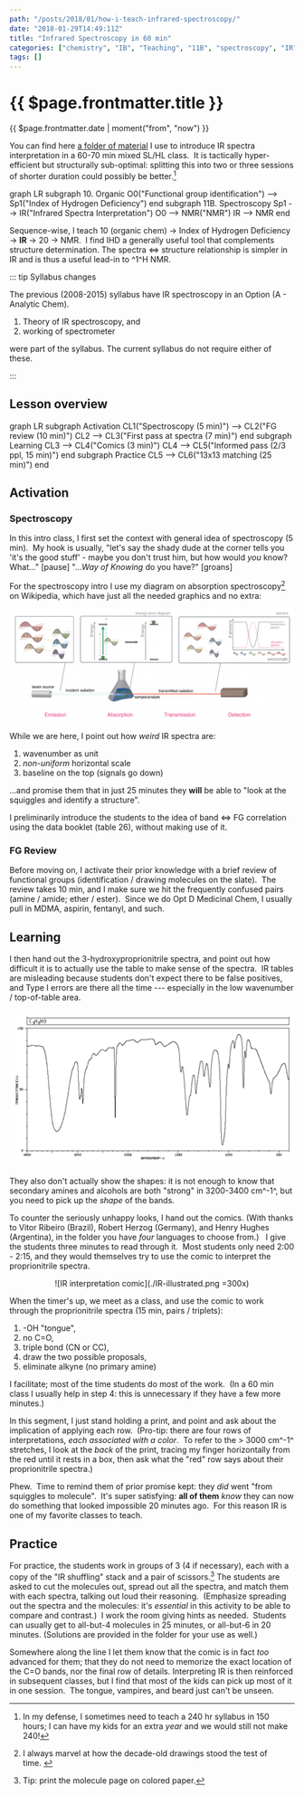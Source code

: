 ```yaml
---
path: "/posts/2018/01/how-i-teach-infrared-spectroscopy/"
date: "2018-01-29T14:49:11Z"
title: "Infrared Spectroscopy in 60 min"
categories: ["chemistry", "IB", "Teaching", "11B", "spectroscopy", "IR"]
tags: []
---
```


# {{ $page.frontmatter.title }}

{{ $page.frontmatter.date | moment("from", "now") }}

You can find here [a folder of material](https://drive.google.com/drive/folders/1Jht-cX9MR_zSDMRWnSn796n8fM1k8yRm?usp=sharing) I use to introduce IR spectra interpretation in a 60-70 min mixed SL/HL class.  It is tactically hyper-efficient but structurally sub-optimal: splitting this into two or three sessions of shorter duration could possibly be better.[^defense]

[^defense]: In my defense, I sometimes need to teach a 240 hr syllabus in 150 hours; I can have my kids for an extra _year_ and we would still not make 240!

<mermaid>
graph LR
  subgraph 10. Organic
    O0("Functional group identification") --> Sp1("Index of Hydrogen Deficiency")
  end
  subgraph 11B. Spectroscopy
    Sp1 --> IR("Infrared Spectra Interpretation")
    O0 --> NMR("NMR")
    IR --> NMR
  end
</mermaid>

Sequence-wise, I teach 10 (organic chem) -> Index of Hydrogen Deficiency -> **IR** -> 20 -> NMR.  I find IHD a generally useful tool that complements structure determination.  The spectra <=> structure relationship is simpler in IR and is thus a useful lead-in to ^1^H NMR.

::: tip Syllabus changes

The previous (2008-2015) syllabus have IR spectroscopy in an Option (A - Analytic Chem).  

1. Theory of IR spectroscopy, and 
2. working of spectrometer
   
were part of the syllabus.  The current syllabus do not require either of these.

:::

## Lesson overview

<mermaid>
graph LR
 subgraph Activation
    CL1("Spectroscopy (5 min)") --> CL2("FG review (10 min)")
    CL2 --> CL3("First pass at spectra (7 min)")
  end
  subgraph Learning
    CL3 --> CL4("Comics (3 min)")
    CL4 --> CL5("Informed pass (2/3 ppl, 15 min)")
  end
  subgraph Practice
    CL5 --> CL6("13x13 matching (25 min)")
  end
</mermaid>

## Activation

### Spectroscopy

In this intro class, I first set the context with general idea of spectroscopy (5 min).  My hook is usually, "let's say the shady dude at the corner tells you 'it's the good stuff' - maybe you don't trust him, but how would _you_ know?  What..." [pause] "...*Way of Knowing* do you have?" [groans]

For the spectroscopy intro I use my diagram on absorption spectroscopy[^2011] on Wikipedia, which have just all the needed graphics and no extra:

![Absorption spectroscopy](./29-1-1.png)

[^2011]: I always marvel at how the decade-old drawings stood the test of time.  

While we are here, I point out how _weird_ IR spectra are:

1. wavenumber as unit
2. _non-uniform_ horizontal scale
3. baseline on the top (signals go down)

...and promise them that in just 25 minutes they **will** be able to "look at the squiggles and identify a structure". 

I preliminarily introduce the students to the idea of band <=> FG correlation using the data booklet (table 26), without making use of it.  

### FG Review

Before moving on, I activate their prior knowledge with a brief review of functional groups (identification / drawing molecules on the slate).  The review takes 10 min, and I make sure we hit the frequently confused pairs (amine / amide; ether / ester).  Since we do Opt D Medicinal Chem, I usually pull in MDMA, aspirin, fentanyl, and such. 

## Learning

I then hand out the 3-hydroxyproprionitrile spectra, and point out how difficult it is to actually use the table to make sense of the spectra.  IR tables are misleading because students don't expect there to be false positives, and Type I errors are there all the time --- especially in the low wavenumber / top-of-table area.  

![3-hydroxyproprionitrile spectra](./hydroxyproprionitrile.png)

They also don't actually show the shapes: it is not enough to know that secondary amines and alcohols are both "strong" in 3200-3400 cm^-1^, but you need to pick up the _shape_ of the bands. 

To counter the seriously unhappy looks, I hand out the comics. (With thanks to Vitor Ribeiro (Brazil), Robert Herzog (Germany), and Henry Hughes (Argentina), in the folder you have _four_ languages to choose from.)   I give the students three minutes to read through it.  Most students only need 2:00 - 2:15, and they would themselves try to use the comic to interpret the proprionitrile spectra. 

<center>

![IR interpretation comic](./IR-illustrated.png =300x)

</center>

When the timer's up, we meet as a class, and use the comic to work through the proprionitrile spectra (15 min, pairs / triplets):

1. -OH "tongue",
2. no C=O,
3. triple bond (CN or CC),
4. draw the two possible proposals,
5. eliminate alkyne (no primary amine)

I facilitate; most of the time students do most of the work.  (In a 60 min class I usually help in step 4: this is unnecessary if they have a few more minutes.)  

In this segment, I just stand holding a print, and point and ask about the implication of applying each row.  (Pro-tip: there are four rows of interpretations, _each associated with a color_.  To refer to the > 3000 cm^-1^ stretches, I look at the _back_ of the print, tracing my finger horizontally from the red until it rests in a box, then ask what the "red" row says about their proprionitrile spectra.) 

Phew.  Time to remind them of prior promise kept: they _did_ went "from squiggles to molecule".  It's super satisfying: **all of them** _know_ they can now do something that looked impossible 20 minutes ago.  For this reason IR is one of my favorite classes to teach. 

## Practice

For practice, the students work in groups of 3 (4 if necessary), each with a copy of the "IR shuffling" stack and a pair of scissors.[^color] The students are asked to cut the molecules out, spread out all the spectra, and match them with each spectra, talking out loud their reasoning.  (Emphasize spreading out the spectra and the molecules: it's _essential_ in this activity to be able to compare and contrast.)  I work the room giving hints as needed.  Students can usually get to all-but-4 molecules in 25 minutes, or all-but-6 in 20 minutes. (Solutions are provided in the folder for your use as well.)  

[^color]: Tip: print the molecule page on colored paper.

Somewhere along the line I let them know that the comic is in fact _too_ advanced for them; that they do not need to memorize the exact location of the C=O bands, nor the final row of details. Interpreting IR is then reinforced in subsequent classes, but I find that most of the kids can pick up most of it in one session.  The tongue, vampires, and beard just can't be unseen.